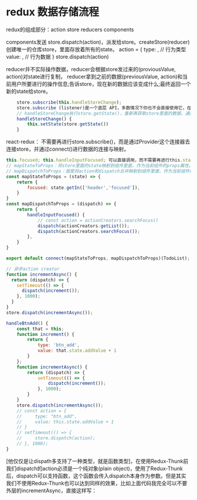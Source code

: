 # redux 数据存储流程
redux的组成部分：action store reducers components

components发送 store.dispatch(action)，派发给store。createStore(reducer)创建唯一的仓库store，里面存放着所有的state。
action = {
    type: ,     // 行为类型
    value: ,    // 行为数据
}
store.dispatch(action)

reducer并不实际操作数据，reducer会根据store发过来的(proviousValue, action)对state进行复制，
reducer拿到之前的数据(previousValue, action)和当前用户所要进行的操作信息;告诉store，现在新的数据应该变成什么;最终返回一个新的state给store。

```javascript
    store.subscribe(this.handleStoreChange);
    store.subscribe (listener)是一个底层 API，多数情况下你也不会直接使用它，在React-redux中已经封装好了。 <Provider store> 使组件层级中的 connect () 方法都能够获得 Redux store，实现订阅。
    // handleStoreChange执行store.getState()，重新再获取store里面的数据，通过setState进行更新
    handleStoreChange() {
        this.setState(store.getState())
    }
```
react-redux：
不需要再进行store.subscribe()，而是通过Provider这个连接器去连接store，并通过connect()进行数据的连接与映射。
```javascript
this.focused; this.handleInputFocused; 可以直接调用，而不需要再进行this.state = store.getState( );
// mapStateToProps：将store里面的state映射到组件里面，作为当前组件的props属性。
// mapDispatchToProps：就是将action和dispatch合并映射到组件里面，作为当前组件的props属性
const mapStateToProps = (state) => {
    return {
        focused: state.getIn(['header','focused']),
    }
}
const mapDispatchToProps = (dispatch) => {
    return {
        handleInputFocused() {
            // const action = actionCreators.searchFocus()
            dispatch(actionCreators.getList());
            dispatch(actionCreators.searchFocus());
        },
    }
}

export default connect(mapStateToProps, mapDispatchToProps)(TodoList);  
```        
```javascript
// 异步action creator
function incrementAsync() {
  return (dispatch) => {
    setTimeout(() => {
      dispatch(increment());
    }, 1000);
  }
}
store.dispatch(incrementAsync());

handleBtnAdd() {
    const that = this;
    function increment() {
        return {
            type: 'btn_add',
            value: that.state.addValue + 1
        }
    };
    function incrementAsync() {
        return (dispatch) => {
            setTimeout(() => {
                dispatch(increment());
            }, 1000);
        }
    }
    store.dispatch(incrementAsync());
    // const action = {
    //     type: "btn_add",
    //     value: this.state.addValue + 1
    // }
    // setTimeout(() => {
    //     store.dispatch(action);
    // }, 1000);
}
```
[他仅仅是让dispath多支持了一种类型，就是函数类型]，在使用Redux-Thunk前我们dispatch的action必须是一个纯对象(plain object)，使用了Redux-Thunk后，dispatch可以支持函数，这个函数会传入dispatch本身作为参数。但是其实我们不使用Redux-Thunk也可以达到同样的效果，比如上面代码我完全可以不要外层的incrementAsync，直接这样写：